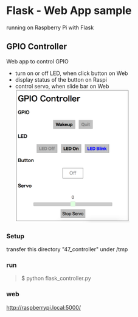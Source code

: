 # Flask - Web App sample

running on Raspberry Pi with Flask <br/>

## GPIO Controller
Web app to control GPIO <br/>
- turn on or off LED, when click button on Web <br/>
- display status of the button on Raspi <br/>
- control servo, when slide bar on Web <br/>
<img src="https://github.com/FabLabKannai/RaspiStudy/blob/master/5_web/docs/48_daemon.png" width="300" /> <br/>

### Setup
transfer this directory "47_controller" under /tmp <br/>

### run
> $ python flask_controller.py <br/>

### web
http://raspberrypi.local:5000/ <br/>
